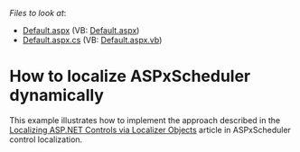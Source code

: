 <!-- default file list -->
*Files to look at*:

* [Default.aspx](./CS/WebSite/Default.aspx) (VB: [Default.aspx](./VB/WebSite/Default.aspx))
* [Default.aspx.cs](./CS/WebSite/Default.aspx.cs) (VB: [Default.aspx.vb](./VB/WebSite/Default.aspx.vb))
<!-- default file list end -->
# How to localize ASPxScheduler dynamically


<p>This example illustrates how to implement the approach described in the <a href="http://help.devexpress.com/#AspNet/CustomDocument12048"><u>Localizing ASP.NET Controls via Localizer Objects</u></a> article in ASPxScheduler control localization.<br />
</p>

<br/>



